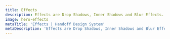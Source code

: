 ```yaml
---
title: Effects
description: Effects are Drop Shadows, Inner Shadows and Blur Effects. 
image: hero-effects
metaTitle: 'Effects | Handoff Design System'
metaDescription: 'Effects are Drop Shadows, Inner Shadows and Blur Effects.'
---
```


